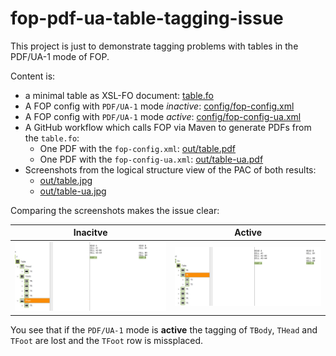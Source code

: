 # fop-pdf-ua-table-tagging-issue
This project is just to demonstrate tagging problems with tables in the PDF/UA-1 mode of FOP.

Content is:

* a minimal table as XSL-FO document: [table.fo](table.fo)
* A FOP config with `PDF/UA-1` mode *inactive*: [config/fop-config.xml](config/fop-config.xml)
* A FOP config with `PDF/UA-1` mode *active*: [config/fop-config-ua.xml](config/fop-config-ua.xml)
* A GitHub workflow which calls FOP via Maven to generate PDFs from the `table.fo`:
    * One PDF with the `fop-config.xml`: [out/table.pdf](out/table.pdf)
    * One PDF with the `fop-config-ua.xml`: [out/table-ua.pdf](out/table-ua.pdf)
* Screenshots from the logical structure view of the PAC of both results:
    * [out/table.jpg](out/table.jpg)
    * [out/table-ua.jpg](out/table-ua.jpg)
    
    
Comparing the screenshots makes the issue clear:


| Inacitve | Active |
|---|---|
| ![out/table.jpg](out/table.jpg) | ![out/table.jpg](out/table-ua.jpg) |

You see that if the `PDF/UA-1` mode is **active** the tagging of `TBody`, `THead` and `TFoot` are lost and the `TFoot` row is missplaced.